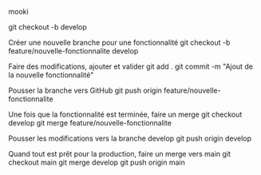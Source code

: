 mooki


git checkout -b develop

Créer une nouvelle branche pour une fonctionnalité
git checkout -b feature/nouvelle-fonctionnalite develop

Faire des modifications, ajouter et valider
git add .
git commit -m "Ajout de la nouvelle fonctionnalité"

Pousser la branche vers GitHub
git push origin feature/nouvelle-fonctionnalite

Une fois que la fonctionnalité est terminée, faire un merge
git checkout develop
git merge feature/nouvelle-fonctionnalite

Pousser les modifications vers la branche develop
git push origin develop

Quand tout est prêt pour la production, faire un merge vers main
git checkout main
git merge develop
git push origin main
